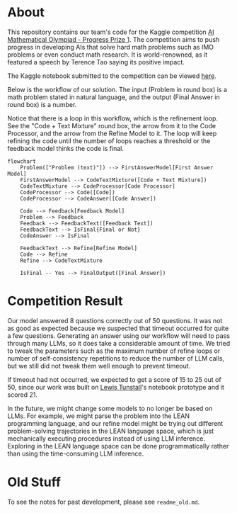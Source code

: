 # About
This repository contains our team's code for the Kaggle competition <a href="https://www.kaggle.com/competitions/ai-mathematical-olympiad-prize">AI Mathematical Olympiad - Progress Prize 1</a>. The competition aims to push progress in developing AIs that solve hard math problems such as IMO problems or even conduct math research. It is world-renowned, as it featured a speech by Terence Tao saying its positive impact. 

The Kaggle notebook submitted to the competition can be viewed <a href="https://www.kaggle.com/code/tingjunwang/refine/edit/run/185764007">here</a>.

Below is the workflow of our solution. The input (Problem in round box)
is a math problem stated in natural language, and the output (Final Answer in round box) is a number.  

Notice that there is a loop in this workflow, which is the refinement loop. See the "Code + Text Mixture" round box, the arrow from it to the Code Processor, and the arrow from the Refine Model to it. The loop will keep refining the code until the number of loops reaches a threshold or the feedback model thinks the code is final.
```mermaid
flowchart
    Problem(["Problem (text)"]) --> FirstAnswerModel[First Answer Model]
    FirstAnswerModel --> CodeTextMixture([Code + Text Mixture])
    CodeTextMixture --> CodeProcessor[Code Processor]
    CodeProcessor --> Code([Code])
    CodeProcessor --> CodeAnswer([Code Answer])

    Code --> Feedback[Feedback Model]
    Problem --> Feedback
    Feedback --> FeedbackText([Feedback Text])
    FeedbackText --> IsFinal{Final or Not}
    CodeAnswer --> IsFinal

    FeedbackText --> Refine[Refine Model]
    Code --> Refine
    Refine --> CodeTextMixture    
    
    IsFinal -- Yes --> FinalOutput([Final Answer])
```
# Competition Result
Our model answered 8 questions correctly out of 50 questions. It was not as good as expected because we suspected that timeout occurred for quite a few questions. Generating an answer using our workflow will need to pass through many LLMs, so it does take a considerable amount of time. We tried to tweak the parameters such as the maximum number of refine loops or number of self-consistency repetitions to reduce the number of LLM calls, but we still did not tweak them well enough to prevent timeout. 

If timeout had not occurred, we expected to get a score of 15 to 25 out of 50, since our work was built on <a href="https://scholar.google.com/citations?user=Hc6MI0QAAAAJ&hl=en">Lewis Tunstall</a>'s notebook prototype and it scored 21.  

In the future, we might change some models to no longer be based on LLMs. For example, we might parse the problem into the LEAN programming language, and our refine model might be trying out different problem-solving trajectories in the LEAN language space, which is just mechanically executing procedures instead of using LLM inference. 
Exploring in the LEAN language space can be done programmatically rather than using the time-consuming LLM inference.

# Old Stuff
To see the notes for past development, please see `readme_old.md`.

